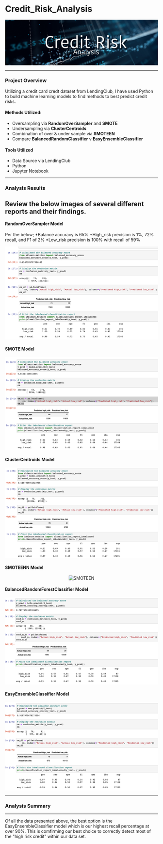 # Credit_Risk_Analysis

<p align="center">
  <img src="https://github.com/KEGANCP/Credit_Risk_Analysis/blob/main/Resources/Banner.jpg" alt="HEADER"/>
</p>

----

### Project Overview
Utilizing a credit card credt dataset from LendingClub, I have used Python to build machine learning models to find methods to best predict credit risks.

#### Methods Utilized:
  - Oversampling via **RandomOverSampler** and **SMOTE**
  - Undersampling via **ClusterCentroids**
  - Combination of over & under sample via **SMOTEEN**
  - Compare **BalancedRandomClassifier** v **EasyEnsembleClassifier**

#### Tools Utilized
  - Data Source via LendingClub
  - Python
  - Jupyter Notebook

----

### Analysis Results
Review the below images of several different reports and their findings.
----
#### RandomOverSampler Model
Per the below;
*Balance accuracy is 65%
*High_risk precision is 1%, 72% recall, and F1 of 2%
*Low_risk precision is 100% with recall of 59%

<p align="center">
  <img src="https://github.com/KEGANCP/Credit_Risk_Analysis/blob/main/Resources/RandomOverSample.png" alt="oversampler"/>
</p>




#### SMOTE Model
<p align="center">
  <img src="https://github.com/KEGANCP/Credit_Risk_Analysis/blob/main/Resources/SMOTE.png" alt="SMOTE"/>
</p>


#### ClusterCentroids Model
<p align="center">
  <img src="https://github.com/KEGANCP/Credit_Risk_Analysis/blob/main/Resources/ClusterCentroids.png" alt="ClusterCent"/>
</p>


#### SMOTEENN Model
<p align="center">
  <img src="SMOTEEN" alt="SMOTEEN"/>
</p>


#### BalancedRandomForestClassifier Model
<p align="center">
  <img src="https://github.com/KEGANCP/Credit_Risk_Analysis/blob/main/Resources/BalancedRandomForestClassfier.png" alt="BRFC"/>
</p>


#### EasyEnsembleClassifier Model
<p align="center">
  <img src="https://github.com/KEGANCP/Credit_Risk_Analysis/blob/main/Resources/EEC.png" alt="EEC"/>
</p>


---- 
### Analysis Summary
----
Of all the data presented above, the best option is the EasyEnsembleClassifier model which is our highest recall percentage at over 90%. This is comfirming our best choice to correctly detect most of the "high risk credit" within our data set. 
